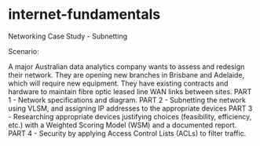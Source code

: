 # internet-fundamentals

Networking Case Study - Subnetting

Scenario:

A major Australian data analytics company wants to assess and redesign their network. They are opening new branches in Brisbane and Adelaide, which will require new equipment. They have existing contracts and hardware to maintain fibre optic leased line WAN links between sites.
PART 1 - Network specifications and diagram.
PART 2 - Subnetting the network using VLSM, and assigning IP addresses to the appropriate devices
PART 3 - Researching appropriate devices justifying choices (feasibility, efficiency, etc.) with a Weighted Scoring Model (WSM) and a documented report.      
PART 4 - Security by applying Access Control Lists (ACLs) to filter traffic.
